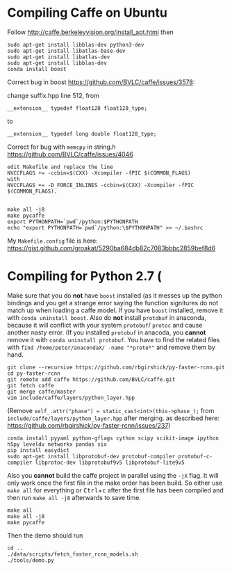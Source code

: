 # Compiling Caffe on Ubuntu

Follow http://caffe.berkeleyvision.org/install_apt.html then

    sudo apt-get install libblas-dev python3-dev
    sudo apt-get install libatlas-base-dev
    sudo apt-get install libatlas-dev
    sudo apt-get install libblas-dev
    conda install boost
    
Correct bug in boost https://github.com/BVLC/caffe/issues/3578:

change suffix.hpp line 512, from 

    __extension__ typedef float128 float128_type; 
to

    __extension__ typedef long double float128_type;
    
Correct for bug with `memcpy` in string.h https://github.com/BVLC/caffe/issues/4046

    edit Makefile and replace the line
    NVCCFLAGS += -ccbin=$(CXX) -Xcompiler -fPIC $(COMMON_FLAGS)
    with
    NVCCFLAGS += -D_FORCE_INLINES -ccbin=$(CXX) -Xcompiler -fPIC $(COMMON_FLAGS).
    
    
    make all -j8
    make pycaffe
    export PYTHONPATH=`pwd`/python:$PYTHONPATH
    echo "export PYTHONPATH=`pwd`/python:\$PYTHONPATH" >> ~/.bashrc
    
    
My `Makefile.config` file is here: https://gist.github.com/groakat/5290ba684db82c7083bbbc2859bef8d6


# Compiling for Python 2.7 (

Make sure that you do **not** have `boost` installed (as it messes up the python bindings and you get a strange error saying the function signitures do not match up when loading a caffe model. If you have `boost` installed, remove it with `conda uninstall boost`. Also do **not** install `protobuf` in anaconda, because it will conflict with your system `protobuf`/ `protoc` and cause another nasty error. (If you installed `protobuf` in anacoda, you **cannot** remove it with `conda uninstall protobuf`. You have to find the related files with `find /home/peter/anacondaX/ -name "*proto*"` and remove them by hand. 


    git clone --recursive https://github.com/rbgirshick/py-faster-rcnn.git
    cd py-faster-rcnn
    git remote add caffe https://github.com/BVLC/caffe.git
    git fetch caffe
    git merge caffe/master
    vim include/caffe/layers/python_layer.hpp
    
(Remove `self_.attr("phase") = static_cast<int>(this->phase_);` from `include/caffe/layers/python_layer.hpp` after merging. as described here: https://github.com/rbgirshick/py-faster-rcnn/issues/237)

    conda install pyyaml python-gflags cython scipy scikit-image ipython h5py leveldv networkx pandas six
    pip install easydict
    sudo apt-get install libprotobuf-dev protobuf-compiler protobuf-c-compiler libprotoc-dev libprotobuf9v5 libprotobuf-lite9v5
    
    
Also you **cannot** build the caffe project in parallel using the `-jX` flag. It will only work once the first file in the make order has been build. So either use `make all` for everything or <kbd>Ctrl</kbd>+<kbd>c</kbd> after the first file has been compiled and then run `make all -j8` afterwards to save time.

    make all
    make all -j8
    make pycaffe
    
Then the demo should run

    cd ..
    ./data/scripts/fetch_faster_rcnn_models.sh
    ./tools/demo.py
